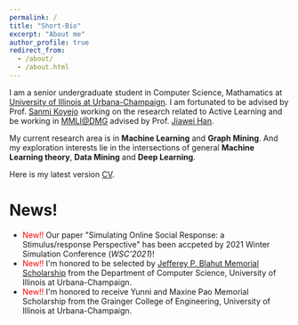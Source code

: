 ```yaml
---
permalink: /
title: "Short-Bio"
excerpt: "About me"
author_profile: true
redirect_from: 
  - /about/
  - /about.html
---
```


I am a senior undergraduate student in Computer Science, Mathamatics at [University of Illinois at Urbana-Champaign](https://illinois.edu/). I am fortunated to be advised by Prof. [Sanmi Koyejo](https://sanmi.cs.illinois.edu/) working on the research related to Active Learning and be working in [MMLI@DMG](https://moleculemaker.org/) advised by Prof. [Jiawei Han](http://hanj.cs.illinois.edu/).

My current research area is in **Machine Learning** and **Graph Mining**. And my exploration interests lie in the intersections of general **Machine Learning theory**, **Data Mining** and **Deep Learning**.

Here is my latest version [CV](https://minhaoj2.github.io/files/CV.pdf).

News!
======
* <span style="color:red">New!!</span> Our paper "Simulating Online Social Response: a Stimulus/response Perspective" has been accpeted by 2021 Winter Simulation Conference (*WSC'2021*)!
* <span style="color:red">New!!</span> I'm honored to be selected by [Jefferey P. Blahut Memorial Scholarship](https://cs.illinois.edu/about/awards/undergraduate-scholarships-awards/jeffrey-p-blahut-memorial-scholarship) from the Department of Computer Science, University of Illinois at Urbana-Champaign.
* <span style="color:red">New!!</span> I'm honored to receive Yunni and Maxine Pao Memorial Scholarship from the Grainger College of Engineering, University of Illinois at Urbana-Champaign.
